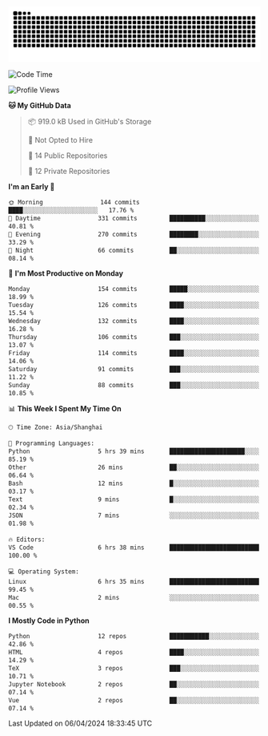 ![](https://raw.githubusercontent.com/BorisYang326/BorisYang326/output/github-contribution-grid-snake-dark.svg)

<!--START_SECTION:waka-->
![Code Time](http://img.shields.io/badge/Code%20Time-72%20hrs%2021%20mins-blue)

![Profile Views](http://img.shields.io/badge/Profile%20Views-0-blue)

**🐱 My GitHub Data** 

> 📦 919.0 kB Used in GitHub's Storage 
 > 
> 🚫 Not Opted to Hire
 > 
> 📜 14 Public Repositories 
 > 
> 🔑 12 Private Repositories 
 > 
**I'm an Early 🐤** 

```text
🌞 Morning                144 commits         ████░░░░░░░░░░░░░░░░░░░░░   17.76 % 
🌆 Daytime                331 commits         ██████████░░░░░░░░░░░░░░░   40.81 % 
🌃 Evening                270 commits         ████████░░░░░░░░░░░░░░░░░   33.29 % 
🌙 Night                  66 commits          ██░░░░░░░░░░░░░░░░░░░░░░░   08.14 % 
```
📅 **I'm Most Productive on Monday** 

```text
Monday                   154 commits         █████░░░░░░░░░░░░░░░░░░░░   18.99 % 
Tuesday                  126 commits         ████░░░░░░░░░░░░░░░░░░░░░   15.54 % 
Wednesday                132 commits         ████░░░░░░░░░░░░░░░░░░░░░   16.28 % 
Thursday                 106 commits         ███░░░░░░░░░░░░░░░░░░░░░░   13.07 % 
Friday                   114 commits         ████░░░░░░░░░░░░░░░░░░░░░   14.06 % 
Saturday                 91 commits          ███░░░░░░░░░░░░░░░░░░░░░░   11.22 % 
Sunday                   88 commits          ███░░░░░░░░░░░░░░░░░░░░░░   10.85 % 
```


📊 **This Week I Spent My Time On** 

```text
🕑︎ Time Zone: Asia/Shanghai

💬 Programming Languages: 
Python                   5 hrs 39 mins       █████████████████████░░░░   85.19 % 
Other                    26 mins             ██░░░░░░░░░░░░░░░░░░░░░░░   06.64 % 
Bash                     12 mins             █░░░░░░░░░░░░░░░░░░░░░░░░   03.17 % 
Text                     9 mins              █░░░░░░░░░░░░░░░░░░░░░░░░   02.34 % 
JSON                     7 mins              ░░░░░░░░░░░░░░░░░░░░░░░░░   01.98 % 

🔥 Editors: 
VS Code                  6 hrs 38 mins       █████████████████████████   100.00 % 

💻 Operating System: 
Linux                    6 hrs 35 mins       █████████████████████████   99.45 % 
Mac                      2 mins              ░░░░░░░░░░░░░░░░░░░░░░░░░   00.55 % 
```

**I Mostly Code in Python** 

```text
Python                   12 repos            ███████████░░░░░░░░░░░░░░   42.86 % 
HTML                     4 repos             ████░░░░░░░░░░░░░░░░░░░░░   14.29 % 
TeX                      3 repos             ███░░░░░░░░░░░░░░░░░░░░░░   10.71 % 
Jupyter Notebook         2 repos             ██░░░░░░░░░░░░░░░░░░░░░░░   07.14 % 
Vue                      2 repos             ██░░░░░░░░░░░░░░░░░░░░░░░   07.14 % 
```




 Last Updated on 06/04/2024 18:33:45 UTC
<!--END_SECTION:waka-->
